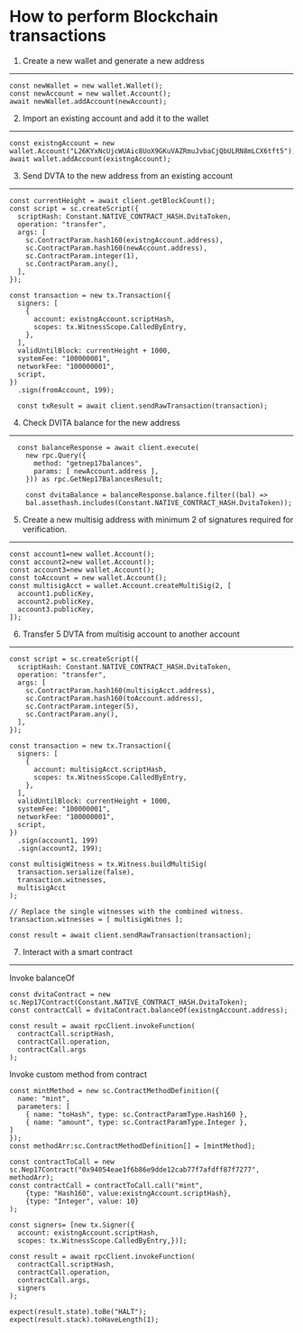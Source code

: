 How to perform Blockchain transactions
======================================

1. Create a new wallet and generate a new address
-------------------------------------------------

    const newWallet = new wallet.Wallet();
    const newAccount = new wallet.Account();
    await newWallet.addAccount(newAccount);

2. Import an existing account and add it to the wallet
------------------------------------------------------

    const existngAccount = new wallet.Account("L26KYxNcUjcWUAic8UoX9GKuVAZRmuJvbaCjQbULRN8mLCX6tft5");
    await wallet.addAccount(existngAccount);

3. Send DVTA to the new address from an existing account
--------------------------------------------------------

    const currentHeight = await client.getBlockCount();
    const script = sc.createScript({
      scriptHash: Constant.NATIVE_CONTRACT_HASH.DvitaToken,
      operation: "transfer",
      args: [
        sc.ContractParam.hash160(existngAccount.address),
        sc.ContractParam.hash160(newAccount.address),
        sc.ContractParam.integer(1),
        sc.ContractParam.any(),
      ],
    });

    const transaction = new tx.Transaction({
      signers: [
        {
          account: existngAccount.scriptHash,
          scopes: tx.WitnessScope.CalledByEntry,
        },
      ],
      validUntilBlock: currentHeight + 1000,
      systemFee: "100000001",
      networkFee: "100000001",
      script,
    })
      .sign(fromAccount, 199);

      const txResult = await client.sendRawTransaction(transaction);

4. Check DVITA balance for the new address
------------------------------------------

      const balanceResponse = await client.execute(
        new rpc.Query({
          method: "getnep17balances",
          params: [ newAccount.address ],
        })) as rpc.GetNep17BalancesResult;

        const dvitaBalance = balanceResponse.balance.filter((bal) =>
        bal.assethash.includes(Constant.NATIVE_CONTRACT_HASH.DvitaToken));


5. Create a new multisig address with minimum 2 of signatures required for verification.
----------------------------------------------------------------------------------------

    const account1=new wallet.Account();
    const account2=new wallet.Account();
    const account3=new wallet.Account();
    const toAccount = new wallet.Account();
    const multisigAcct = wallet.Account.createMultiSig(2, [
      account1.publicKey,
      account2.publicKey,
      account3.publicKey,
    ]);

6. Transfer 5 DVTA from multisig account to another account
-----------------------------------------------------------

    const script = sc.createScript({
      scriptHash: Constant.NATIVE_CONTRACT_HASH.DvitaToken,
      operation: "transfer",
      args: [
        sc.ContractParam.hash160(multisigAcct.address),
        sc.ContractParam.hash160(toAccount.address),
        sc.ContractParam.integer(5),
        sc.ContractParam.any(),
      ],
    });

    const transaction = new tx.Transaction({
      signers: [
        {
          account: multisigAcct.scriptHash,
          scopes: tx.WitnessScope.CalledByEntry,
        },
      ],
      validUntilBlock: currentHeight + 1000,
      systemFee: "100000001",
      networkFee: "100000001",
      script,
    })
      .sign(account1, 199)
      .sign(account2, 199);

    const multisigWitness = tx.Witness.buildMultiSig(
      transaction.serialize(false),
      transaction.witnesses,
      multisigAcct
    );

    // Replace the single witnesses with the combined witness.
    transaction.witnesses = [ multisigWitnes ];

    const result = await client.sendRawTransaction(transaction);

7. Interact with a smart contract
---------------------------------

Invoke balanceOf

    const dvitaContract = new sc.Nep17Contract(Constant.NATIVE_CONTRACT_HASH.DvitaToken);
    const contractCall = dvitaContract.balanceOf(existngAccount.address);

    const result = await rpcClient.invokeFunction(
      contractCall.scriptHash,
      contractCall.operation,
      contractCall.args
    );

Invoke custom method from contract 

    const mintMethod = new sc.ContractMethodDefinition({
      name: "mint",
      parameters: [
        { name: "toHash", type: sc.ContractParamType.Hash160 },
        { name: "amount", type: sc.ContractParamType.Integer },
    ]
    });
    const methodArr:sc.ContractMethodDefinition[] = [mintMethod];

    const contractToCall = new sc.Nep17Contract("0x94054eae1f6b86e9dde12cab77f7afdff87f7277", methodArr);
    const contractCall = contractToCall.call("mint", 
        {type: "Hash160", value:existngAccount.scriptHash},
        {type: "Integer", value: 10}
    );

    const signers= [new tx.Signer({
      account: existngAccount.scriptHash,
      scopes: tx.WitnessScope.CalledByEntry,})];

    const result = await rpcClient.invokeFunction(
      contractCall.scriptHash,
      contractCall.operation,
      contractCall.args,
      signers
    );

    expect(result.state).toBe("HALT");
    expect(result.stack).toHaveLength(1);